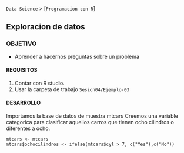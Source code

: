 `Data Science` > [`Programacion con R`]
## Exploracion de datos

### OBJETIVO
- Aprender a hacernos preguntas sobre un problema  

#### REQUISITOS
1. Contar con R studio.
1. Usar la carpeta de trabajo `Sesion04/Ejemplo-03`

#### DESARROLLO

Importamos la base de datos de muestra mtcars
Creemos una variable categorica para clasificar aquellos carros que tienen ocho cilindros o diferentes a ocho.

```{r}
mtcars <- mtcars 
mtcars$ochocilindros <- ifelse(mtcars$cyl > 7, c("Yes"),c("No"))
```

